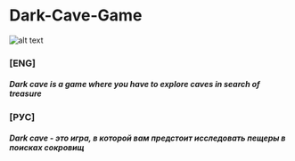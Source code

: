 # Dark-Cave-Game

![alt text](https://repository-images.githubusercontent.com/317181322/8ba3e700-33af-11eb-9d9a-6c6406456207)

###  [ENG]
##### Dark cave is a game where you have to explore caves in search of treasure

### [РУС]
##### Dark cave - это игра, в которой вам предстоит исследовать пещеры в поисках сокровищ

